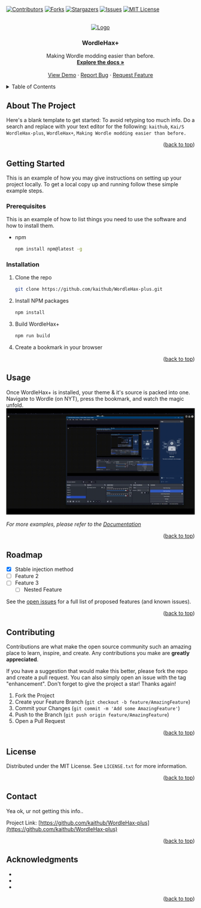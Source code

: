 <!-- Improved compatibility of back to top link: See: https://github.com/othneildrew/Best-README-Template/pull/73 -->
<a name="readme-top"></a>
<!--
*** Thanks for checking out the Best-README-Template. If you have a suggestion
*** that would make this better, please fork the repo and create a pull request
*** or simply open an issue with the tag "enhancement".
*** Don't forget to give the project a star!
*** Thanks again! Now go create something AMAZING! :D
-->



<!-- PROJECT SHIELDS -->
<!--
*** I'm using markdown "reference style" links for readability.
*** Reference links are enclosed in brackets [ ] instead of parentheses ( ).
*** See the bottom of this document for the declaration of the reference variables
*** for contributors-url, forks-url, etc. This is an optional, concise syntax you may use.
*** https://www.markdownguide.org/basic-syntax/#reference-style-links
-->
[![Contributors][contributors-shield]][contributors-url]
[![Forks][forks-shield]][forks-url]
[![Stargazers][stars-shield]][stars-url]
[![Issues][issues-shield]][issues-url]
[![MIT License][license-shield]][license-url]


<!-- PROJECT LOGO -->
<br />
<div align="center">
  <a href="https://github.com/kaithub/WordleHax-plus">
    <img src="images/logo.png" alt="Logo" width="80" height="80">
  </a>

<h3 align="center">WordleHax+</h3>

  <p align="center">
    Making Wordle modding easier than before.
    <br />
    <a href="https://github.com/kaithub/WordleHax-plus"><strong>Explore the docs »</strong></a>
    <br />
    <br />
    <a href="https://github.com/kaithub/WordleHax-plus">View Demo</a>
    ·
    <a href="https://github.com/kaithub/WordleHax-plus/issues">Report Bug</a>
    ·
    <a href="https://github.com/kaithub/WordleHax-plus/issues">Request Feature</a>
  </p>
</div>



<!-- TABLE OF CONTENTS -->
<details>
  <summary>Table of Contents</summary>
  <ol>
    <li>
      <a href="#about-the-project">About The Project</a>
    </li>
    <li>
      <a href="#getting-started">Getting Started</a>
      <ul>
        <li><a href="#prerequisites">Prerequisites</a></li>
        <li><a href="#installation">Installation</a></li>
      </ul>
    </li>
    <li><a href="#usage">Usage</a></li>
    <li><a href="#roadmap">Roadmap</a></li>
    <li><a href="#contributing">Contributing</a></li>
    <li><a href="#license">License</a></li>
    <li><a href="#contact">Contact</a></li>
    <li><a href="#acknowledgments">Acknowledgments</a></li>
  </ol>
</details>



<!-- ABOUT THE PROJECT -->
## About The Project

Here's a blank template to get started: To avoid retyping too much info. Do a search and replace with your text editor for the following: `kaithub`, `Kai/S` `WordleHax-plus`, `WordleHax+`, `Making Wordle modding easier than before.`

<p align="right">(<a href="#readme-top">back to top</a>)</p>

<!-- GETTING STARTED -->
## Getting Started

This is an example of how you may give instructions on setting up your project locally.
To get a local copy up and running follow these simple example steps.

### Prerequisites

This is an example of how to list things you need to use the software and how to install them.
* npm
  ```sh
  npm install npm@latest -g
  ```

### Installation

1. Clone the repo
   ```sh
   git clone https://github.com/kaithub/WordleHax-plus.git
   ```
2. Install NPM packages
   ```sh
   npm install
   ```
3. Build WordleHax+
   ```sh
   npm run build
   ```
4. Create a bookmark in your browser

<p align="right">(<a href="#readme-top">back to top</a>)</p>



<!-- USAGE EXAMPLES -->
## Usage

Once WordleHax+ is installed, your theme & it's source is packed into one. Navigate to Wordle (on NYT), press the bookmark, and watch the magic unfold.
![Theme GIF](images/whp-theme.gif)

_For more examples, please refer to the [Documentation](https://example.com)_

<p align="right">(<a href="#readme-top">back to top</a>)</p>



<!-- ROADMAP -->
## Roadmap

- [x] Stable injection method
- [ ] Feature 2
- [ ] Feature 3
    - [ ] Nested Feature

See the [open issues](https://github.com/kaithub/WordleHax-plus/issues) for a full list of proposed features (and known issues).

<p align="right">(<a href="#readme-top">back to top</a>)</p>



<!-- CONTRIBUTING -->
## Contributing

Contributions are what make the open source community such an amazing place to learn, inspire, and create. Any contributions you make are **greatly appreciated**.

If you have a suggestion that would make this better, please fork the repo and create a pull request. You can also simply open an issue with the tag "enhancement".
Don't forget to give the project a star! Thanks again!

1. Fork the Project
2. Create your Feature Branch (`git checkout -b feature/AmazingFeature`)
3. Commit your Changes (`git commit -m 'Add some AmazingFeature'`)
4. Push to the Branch (`git push origin feature/AmazingFeature`)
5. Open a Pull Request

<p align="right">(<a href="#readme-top">back to top</a>)</p>



<!-- LICENSE -->
## License

Distributed under the MIT License. See `LICENSE.txt` for more information.

<p align="right">(<a href="#readme-top">back to top</a>)</p>



<!-- CONTACT -->
## Contact

Yea ok, ur not getting this info..

Project Link: [https://github.com/kaithub/WordleHax-plus](https://github.com/kaithub/WordleHax-plus)

<p align="right">(<a href="#readme-top">back to top</a>)</p>



<!-- ACKNOWLEDGMENTS -->
## Acknowledgments

* []()
* []()
* []()

<p align="right">(<a href="#readme-top">back to top</a>)</p>



<!-- MARKDOWN LINKS & IMAGES -->
<!-- https://www.markdownguide.org/basic-syntax/#reference-style-links -->
[contributors-shield]: https://img.shields.io/github/contributors/kaithub/WordleHax-plus.svg?style=for-the-badge
[contributors-url]: https://github.com/kaithub/WordleHax-plus/graphs/contributors
[forks-shield]: https://img.shields.io/github/forks/kaithub/WordleHax-plus.svg?style=for-the-badge
[forks-url]: https://github.com/kaithub/WordleHax-plus/network/members
[stars-shield]: https://img.shields.io/github/stars/kaithub/WordleHax-plus.svg?style=for-the-badge
[stars-url]: https://github.com/kaithub/WordleHax-plus/stargazers
[issues-shield]: https://img.shields.io/github/issues/kaithub/WordleHax-plus.svg?style=for-the-badge
[issues-url]: https://github.com/kaithub/WordleHax-plus/issues
[license-shield]: https://img.shields.io/github/license/kaithub/WordleHax-plus.svg?style=for-the-badge
[license-url]: https://github.com/kaithub/WordleHax-plus/blob/master/LICENSE.txt
[product-screenshot]: images/screenshot.png